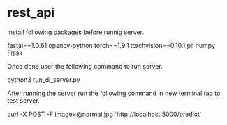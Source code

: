# rest_api
install following packages before runnig server.

fastai==1.0.61
opencv-python
torch==1.9.1
torchvision==0.10.1
pil
numpy
Flask

Once done user the following command to run server.

python3 run_dl_server.py

After running the server run the following command in new terminal tab to test server.

curl -X POST -F image=@normal.jpg 'http://localhost:5000/predict' 